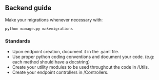 ## Backend guide

Make your migrations whenever necessary with:

```
python manage.py makemigrations
```

### Standards
- Upon endpoint creation, document it in the .yaml file.
- Use proper python coding conventions and document your code. (e.g: each method should have a docstring)
- Create your utility modules to be used throughout the code in /Utils.
- Create your endpoint controllers in /Controllers.